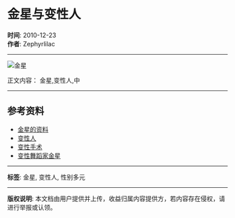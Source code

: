 # 金星与变性人

**时间**: 2010-12-23  
**作者**: Zephyrlilac  

---

![金星](https://himg.bdimg.com/sys/portraitn/item/public.1.8da99cb9.SmU1TQoITknZcLW8Q5xIjQ)

正文内容：
金星,变性人,中

---

## 参考资料

- [金星的资料](https://wenku.baidu.com/search?word=%E9%87%91%E6%98%9F&fr=searchBox)
- [变性人](https://wenku.baidu.com/search?word=%E5%8F%98%E6%80%A7%E4%BA%BA&fr=searchBox)
- [变性手术](https://wenku.baidu.com/search?word=%E5%8F%98%E6%80%A7%E6%89%8B%E6%9C%AF&fr=searchBox)
- [变性舞蹈家金星](https://wenku.baidu.com/search?word=%E5%8F%98%E6%80%A7%E8%88%9E%E8%B0%91%E5%AE%B6%E9%87%91%E6%98%9F&fr=searchBox)

---

**标签**: 金星, 变性人, 性别多元  

---

**版权说明**: 本文档由用户提供并上传，收益归属内容提供方，若内容存在侵权，请进行举报或认领。